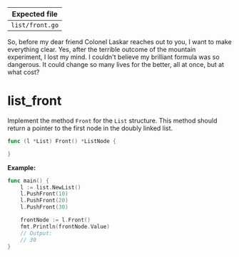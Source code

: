 | Expected file  |
| -------------- |
| `list/front.go` |

<p data-story-username="aberonshin">So, before my dear friend Colonel Laskar reaches out to you, I want to make everything clear. Yes, after the terrible outcome of the mountain experiment, I lost my mind. I couldn't believe my brilliant formula was so dangerous. It could change so many lives for the better, all at once, but at what cost?</p>

# list_front

Implement the method `Front` for the `List` structure. This method should return a pointer to the first node in the doubly linked list.

```go
func (l *List) Front() *ListNode {

}
```

**Example:**

```go
func main() {
	l := list.NewList()
	l.PushFront(10)
	l.PushFront(20)
	l.PushFront(30)

	frontNode := l.Front()
	fmt.Println(frontNode.Value)
	// Output:
	// 30
}
```

